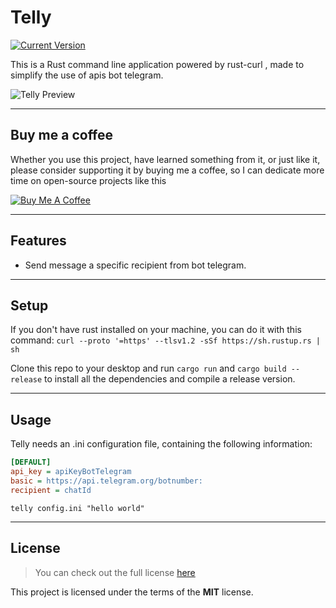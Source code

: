 Telly
============
 [![Current Version](https://img.shields.io/badge/version-0.1.0-green.svg)](https://github.com/IgorAntun/node-chat) 

This is a Rust command line application powered by rust-curl , made to simplify the use of apis bot telegram.

![Telly Preview](http://i.imgur.com/y0qZ823.png)

---
## Buy me a coffee

Whether you use this project, have learned something from it, or just like it, please consider supporting it by buying me a coffee, so I can dedicate more time on open-source projects like this 

<a href="https://www.buymeacoffee.com/andrearapoA" target="_blank"><img src="https://www.buymeacoffee.com/assets/img/custom_images/orange_img.png" alt="Buy Me A Coffee" style="height: auto !important;width: auto !important;" ></a>

---

## Features
- Send message a specific recipient from bot telegram.

---

## Setup

If you don't have rust installed on your machine, you can do it with this command:
`curl --proto '=https' --tlsv1.2 -sSf https://sh.rustup.rs | sh`

Clone this repo to your desktop and run `cargo run` and  `cargo build --release` to install all the dependencies and compile a release version.

---

## Usage


Telly needs an .ini configuration file, containing the following information:

```ini
[DEFAULT]
api_key = apiKeyBotTelegram
basic = https://api.telegram.org/botnumber:
recipient = chatId
```



```shell
telly config.ini "hello world"
```


---

## License
>You can check out the full license [here](https://github.com/andrearaponi/Telly/blob/main/LICENSE)

This project is licensed under the terms of the **MIT** license.
